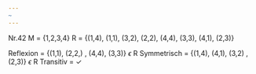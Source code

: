 ```yaml
---
~
---
```

Nr.42
M = {1,2,3,4}
R = {(1,4), (1,1), (3,2), (2,2), (4,4), (3,3), (4,1), (2,3)}

Reflexion = {(1,1), (2,2,) , (4,4), (3,3)} $\epsilon$ R 
Symmetrisch = {(1,4), (4,1), (3,2) , (2,3)} $\epsilon$ R
Transitiv = $\checkmark$

